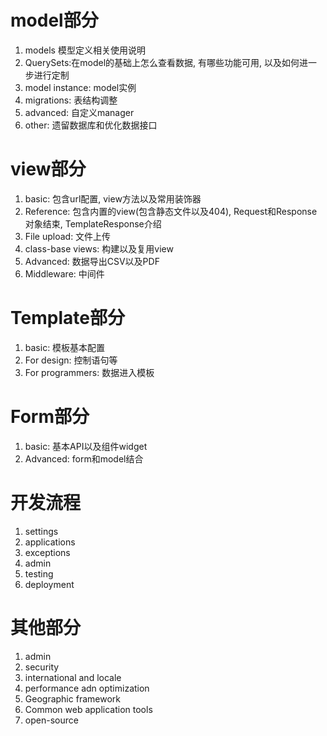# model部分
1. models 模型定义相关使用说明
2. QuerySets:在model的基础上怎么查看数据, 有哪些功能可用, 以及如何进一步进行定制
3. model instance: model实例
4. migrations: 表结构调整
5. advanced: 自定义manager
6. other: 遗留数据库和优化数据接口

# view部分
1. basic: 包含url配置, view方法以及常用装饰器
2. Reference: 包含内置的view(包含静态文件以及404), Request和Response对象结束, TemplateResponse介绍
3. File upload: 文件上传
4. class-base views: 构建以及复用view
5. Advanced: 数据导出CSV以及PDF
6. Middleware: 中间件

# Template部分
1. basic: 模板基本配置
2. For design: 控制语句等
3. For programmers: 数据进入模板

# Form部分
1. basic: 基本API以及组件widget
2. Advanced: form和model结合

# 开发流程
1. settings
2. applications
3. exceptions
4. admin
5. testing
6. deployment

# 其他部分
1. admin
2. security
3. international and locale
4. performance adn optimization
5. Geographic framework
6. Common web application tools
7. open-source